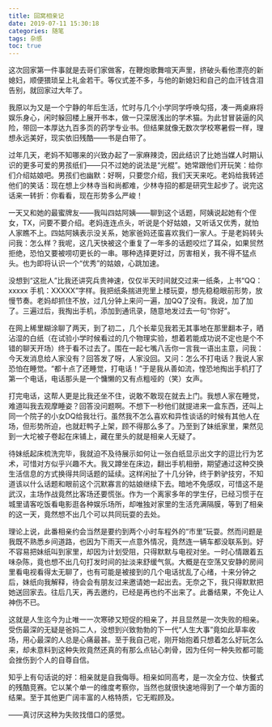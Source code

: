 ```yaml
---
title: 回窝相亲记
date: 2019-07-11 15:30:18
categories: 随笔
tags: 杂感
toc: true
---
```

这次回家第一件事就是去哥们家做客，在鞭炮歌舞喧天声里，挤破头看他漂亮的新媳妇，顺便猥琐呈上礼金若干。等仪式差不多，与他的新媳妇和自己的血汗钱含泪告别，就回家过大年了。

我原以为又是一个宁静的年后生活，忙时与几个小学同学呼唤勾搭，凑一两桌麻将娱乐身心，闲时躲回楼上展开书本，做一只深居浅出的学术猫。为此甘冒装逼的风险，带回一本厚达九百多页的药学专业书。但结果就像无数次学校寒暑假一样，理想永远美好，现实依旧残酷——书是白带了。

过年几天，老妈不知哪来的兴致办起了一家麻辣烫，因此结识了比她当媒人时期认识的更多可爱的男孩纸们——只不过她的说法是“光棍”。她常跟他们开玩笑：给你们介绍姑娘吧。男孩们也幽默：好啊，只要您介绍，我们天天来吃。老妈给我转述他们的笑话：现在想上少林寺当和尚都难，少林寺招的都是研究生起步了。说完这话来一转折：你看看，现在形势多么严峻！

一天又和她的最蜜牌友——我叫四姑阿姨——聊到这个话题，阿姨说起她有个侄女，TX，问要不要介绍。老妈连连点头，听说是个好姑娘，又听话又优秀，就怕人家瞧不上。四姑阿姨表示没关系，她家爸妈还蛮喜欢我们一家人。于是老妈转头问我：怎么样？我呢，这几天快被这个重复了一年多的话题咬烂了耳朵，如果贸然拒绝，恐怕又要被唠叨更长的一串。哪种选择更好过，厉害相关，我不得不猛点头。也为即将认识一个“优秀”的姑娘，心跳加速。

没想到“这批人”比我还讲究兵贵神速，仅仅半天时间就交过来一纸条，上书“QQ：xxxxx  手机：XXXXX”字样。我把纸条揣进兜里上楼玩耍，想先稳稳眼前形势，放慢节奏。老妈却抓住不放，过几分钟上来问一遍，加QQ了没有。我说，加了加了。三遍过后，我掏出手机，添加到通讯录，随意地发过去一句“你好”。

在网上稀里糊涂聊了两天，到了初二，几个长辈见我若无其事地在那里翻本子，晒沾湿的白纸（在试验小学时候看过的几个物理实验，想着若能成功说不定也是个不错的聊天开场）终于看不过去了。围在一起七嘴八舌你一言我一语出主意，问我：今天发消息给人家没有？回答发了呀，人家没回。又问：怎么不打电话？我说人家恐怕在睡觉。“都十点了还睡觉，打电话！”于是我从善如流，惶恐地掏出手机打了第一个电话，电话那头是一个慵懒的又有点粗哑的（笑）女声。

打完电话，这帮人更是比我还坐不住，说敢不敢现在就去上门。我想人家在睡觉，难道叫我去观摩睡姿？回答没问题啊。不想下一秒他们就提进来一盒东西，还叫上同一个院子的小女DQ给我壮行。虽然我不怎么喜欢和异性谈话的时候有其他人在场，但形势所迫，也就赶鸭子上架，顾不得那么多了。乃至到了妹纸家里，果然见到一大坨被子卷起在床铺上，藏在里头的就是相亲人无疑了。

待妹纸起床梳洗完毕，我就迫不及待展示如何让一张白纸显示出文字的逗比行为艺术，可惜对方似乎兴趣不大。我又蹲坐在床边，翻出手机相册，期望通过这种交换生活信息的方式换得共同话题的延续。这样闲扯了十几分钟，终于黔驴技穷，不知道该以什么话题和眼前这个沉默寡言的姑娘继续下去。暗地不免感叹，可惜这不是武汉，主场作战竟然比客场还要慌张。作为一个离家多年的学生仔，已经习惯于在城里请客吃饭看电影逛各种娱乐场所，却唯独对家里的生活充满隔膜，等到了相亲的这一天，竟然想不出几个可以共同玩耍的去处。

理论上说，此番相亲约会当然是要约到两个小时车程外的“市里”玩耍。然而问题是我既不熟悉乡间道路，也因为下雨天一点意外情况，竟然连一辆车都没联系到。好不容易把妹纸叫到家里，却因为计划受阻，只得默默与电视对坐。一时心情跟着五味杂陈，竟也想不出几句打发时间的扯淡来舒缓气氛。大概是在空荡又安静的房间里看电视看得太无聊了，也有可能是被接到的几个电话扰乱了心绪，十来分钟之后，妹纸向我解释，待会会有朋友过来邀请她一起出去。无奈之下，我只得默默把她送回家去。往后几天，再去邀约，已经是再也约不出来了。此番结果，不免让人神伤不已。

这就是人生迄今为止唯一一次寒碜又短促的相亲了，并且显然是一次失败的相亲。受伤最深的无疑是爸妈二人，没想到兴致勃勃的下一代“人生大事”竟如此草率收场，用心最深的人总是心痛最甚。至于我自己呢，刚开始抱着只想着怎么好玩怎么来，却未意料到这种失败竟然还真的有那么点钻心刺骨，因为任何一种失败都可能会挫伤到个人的自尊自信。

知乎上有句话说的好：相亲就是自我侮辱。相亲如同高考，是一次全方位、快餐式的残酷竞赛。它以某个单一的维度考察你，当然也就很快速地得到了一个单方面的结果。至于其他更广阔丰富的人格特质，它无暇顾及。

——真讨厌这种为失败找借口的感觉。








